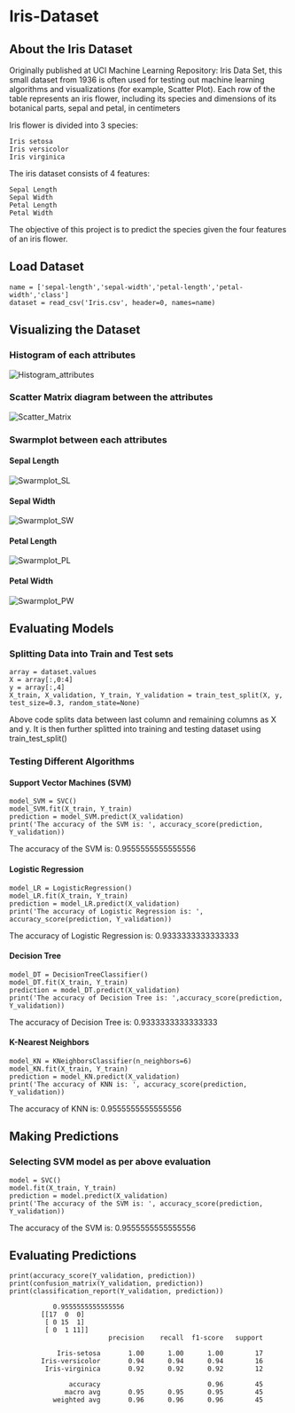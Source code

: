 # Iris-Dataset

## About the Iris Dataset

Originally published at UCI Machine Learning Repository: Iris Data Set, this small dataset from 1936 is often used for testing out machine learning algorithms and visualizations (for example, Scatter Plot). Each row of the table represents an iris flower, including its species and dimensions of its botanical parts, sepal and petal, in centimeters

Iris flower is divided into 3 species:

    Iris setosa
    Iris versicolor
    Iris virginica

The iris dataset consists of 4 features:

    Sepal Length
    Sepal Width
    Petal Length
    Petal Width

The objective of this project is to predict the species given the four features of an iris flower.

## Load Dataset

    name = ['sepal-length','sepal-width','petal-length','petal-width','class']
    dataset = read_csv('Iris.csv', header=0, names=name)
    
## Visualizing the Dataset

### Histogram of each attributes


![Histogram_attributes](https://user-images.githubusercontent.com/46325271/141672065-3a2b8ff7-6d59-4b80-baea-d71e903d1ad1.png)

### Scatter Matrix diagram between the attributes

![Scatter_Matrix](https://user-images.githubusercontent.com/46325271/141672102-fa0a3699-0852-4064-aac3-89b1a1d8c3c6.png)

### Swarmplot between each attributes

#### Sepal Length

![Swarmplot_SL](https://user-images.githubusercontent.com/46325271/141672156-baa3cd47-7a9b-48b8-bc0f-ea9d94ef11c5.png)

#### Sepal Width

![Swarmplot_SW](https://user-images.githubusercontent.com/46325271/141672178-aa20b11e-c23c-463e-b28b-b7e44f9a7aaa.png)

#### Petal Length

![Swarmplot_PL](https://user-images.githubusercontent.com/46325271/141672194-9045caf9-783a-475c-9b92-96905f276a5a.png)

#### Petal Width

![Swarmplot_PW](https://user-images.githubusercontent.com/46325271/141672208-4e517731-4586-48ff-854e-c208772acbc8.png)


## Evaluating Models

### Splitting Data into Train and Test sets

    array = dataset.values
    X = array[:,0:4]
    y = array[:,4]
    X_train, X_validation, Y_train, Y_validation = train_test_split(X, y, test_size=0.3, random_state=None)
    
Above code splits data between last column and remaining columns as X and y. It is then further splitted into training and testing dataset using train_test_split()

### Testing Different Algorithms

#### Support Vector Machines (SVM)

    model_SVM = SVC()
    model_SVM.fit(X_train, Y_train)
    prediction = model_SVM.predict(X_validation)
    print('The accuracy of the SVM is: ', accuracy_score(prediction, Y_validation))
The accuracy of the SVM is:  0.9555555555555556

#### Logistic Regression 

    model_LR = LogisticRegression()
    model_LR.fit(X_train, Y_train)
    prediction = model_LR.predict(X_validation)
    print('The accuracy of Logistic Regression is: ', accuracy_score(prediction, Y_validation))
The accuracy of Logistic Regression is:  0.9333333333333333

#### Decision Tree 

    model_DT = DecisionTreeClassifier()
    model_DT.fit(X_train, Y_train)
    prediction = model_DT.predict(X_validation)
    print('The accuracy of Decision Tree is: ',accuracy_score(prediction, Y_validation))
The accuracy of Decision Tree is:  0.9333333333333333

#### K-Nearest Neighbors

    model_KN = KNeighborsClassifier(n_neighbors=6)
    model_KN.fit(X_train, Y_train)
    prediction = model_KN.predict(X_validation)
    print('The accuracy of KNN is: ', accuracy_score(prediction, Y_validation))
The accuracy of KNN is:  0.9555555555555556

## Making Predictions

### Selecting SVM model as per above evaluation

    model = SVC()
    model.fit(X_train, Y_train)
    prediction = model.predict(X_validation)
    print('The accuracy of the SVM is: ', accuracy_score(prediction, Y_validation))
The accuracy of the SVM is:  0.9555555555555556

## Evaluating Predictions

    print(accuracy_score(Y_validation, prediction))
    print(confusion_matrix(Y_validation, prediction))
    print(classification_report(Y_validation, prediction))

               0.9555555555555556
            [[17  0  0]
             [ 0 15  1]
             [ 0  1 11]]
                             precision    recall  f1-score   support

                Iris-setosa       1.00      1.00      1.00        17
            Iris-versicolor       0.94      0.94      0.94        16
             Iris-virginica       0.92      0.92      0.92        12

                   accuracy                           0.96        45
                  macro avg       0.95      0.95      0.95        45
               weighted avg       0.96      0.96      0.96        45




